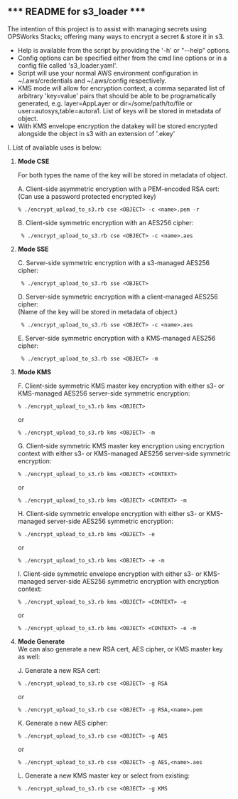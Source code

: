 ## *** README for s3_loader ***

The intention of this project is to assist with managing secrets using OPSWorks Stacks; offering many ways to encrypt a secret & store it in s3.

 - Help is available from the script by providing the '-h' or "--help" options.
 - Config options can be specified either from the cmd line options or in a config file called 's3_loader.yaml'.
 - Script will use your normal AWS environment configuration in ~/.aws/credentials and ~/.aws/config respectively. 
 - KMS mode will allow for encryption context, a comma separated list of arbitrary 'key=value' pairs that should be able to be programatically generated, e.g. layer=AppLayer or dir=/some/path/to/file or user=autosys,table=autora1. List of keys will be stored in metadata of object.
 - With KMS envelope encryption the datakey will be stored encrypted alongside the object in s3 with an extension of '.ekey'

I. List of available uses is below:
1. __Mode CSE__

   For both types the name of the key will be stored in metadata of object.

      A. Client-side asymmetric encryption with a PEM-encoded RSA cert:  
         (Can use a password protected encrypted key)

       % ./encrypt_upload_to_s3.rb cse <OBJECT> -c <name>.pem -r

      B. Client-side symmetric encryption with an AES256 cipher:

        % ./encrypt_upload_to_s3.rb cse <OBJECT> -c <name>.aes


2. __Mode SSE__

    C. Server-side symmetric encryption with a s3-managed AES256 cipher:

        % ./encrypt_upload_to_s3.rb sse <OBJECT> 

    D. Server-side symmetric encryption with a client-managed AES256 cipher:  
       (Name of the key will be stored in metadata of object.)

        % ./encrypt_upload_to_s3.rb sse <OBJECT> -c <name>.aes

    E. Server-side symmetric encryption with a KMS-managed AES256 cipher:

        % ./encrypt_upload_to_s3.rb sse <OBJECT> -m


3. __Mode KMS__

    F. Client-side symmetric KMS master key encryption with either s3- or KMS-managed AES256 server-side symmetric encryption: 

       % ./encrypt_upload_to_s3.rb kms <OBJECT>

     or

       % ./encrypt_upload_to_s3.rb kms <OBJECT> -m

    G. Client-side symmetric KMS master key encryption using encryption context with either s3- or KMS-managed AES256 server-side symmetric encryption:
 
       % ./encrypt_upload_to_s3.rb kms <OBJECT> <CONTEXT>

     or

       % ./encrypt_upload_to_s3.rb kms <OBJECT> <CONTEXT> -m

    H. Client-side symmetric envelope encryption with either s3- or KMS-managed server-side AES256 symmetric encryption:

       % ./encrypt_upload_to_s3.rb kms <OBJECT> -e

     or

       % ./encrypt_upload_to_s3.rb kms <OBJECT> -e -m

     I. Client-side symmetric envelope encryption with either s3- or KMS-managed server-side AES256 symmetric encryption with encryption context:

       % ./encrypt_upload_to_s3.rb kms <OBJECT> <CONTEXT> -e

     or

       % ./encrypt_upload_to_s3.rb kms <OBJECT> <CONTEXT> -e -m


4. __Mode Generate__  
We can also generate a new RSA cert, AES cipher, or KMS master key as well:

     J. Generate a new RSA cert:

       % ./encrypt_upload_to_s3.rb cse <OBJECT> -g RSA
     or

       % ./encrypt_upload_to_s3.rb cse <OBJECT> -g RSA,<name>.pem

     K. Generate a new AES cipher:

       % ./encrypt_upload_to_s3.rb cse <OBJECT> -g AES
     or

       % ./encrypt_upload_to_s3.rb cse <OBJECT> -g AES,<name>.aes

     L. Generate a new KMS master key or select from existing:

       % ./encrypt_upload_to_s3.rb cse <OBJECT> -g KMS

